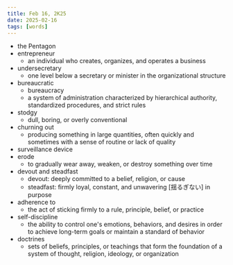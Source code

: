 ```yaml
---
title: Feb 16, 2K25
date: 2025-02-16
tags: [words]
---
```


- the Pentagon
- entrepreneur
  - an individual who creates, organizes, and operates a business
- undersecretary
  - one level below a secretary or minister in the organizational structure
- bureaucratic
  - bureaucracy
  - a system of administration characterized by hierarchical authority, standardized procedures, and strict rules
- stodgy
  - dull, boring, or overly conventional
- churning out
  - producing something in large quantities, often quickly and sometimes with a sense of routine or lack of quality
- surveillance device
- erode
  - to gradually wear away, weaken, or destroy something over time
- devout and steadfast
  - devout: deeply committed to a belief, religion, or cause
  - steadfast: firmly loyal, constant, and unwavering [揺るぎない] in purpose
- adherence to
  - the act of sticking firmly to a rule, principle, belief, or practice
- self-discipline
  -  the ability to control one's emotions, behaviors, and desires in order to achieve long-term goals or maintain a standard of behavior
- doctrines
  - sets of beliefs, principles, or teachings that form the foundation of a system of thought, religion, ideology, or organization